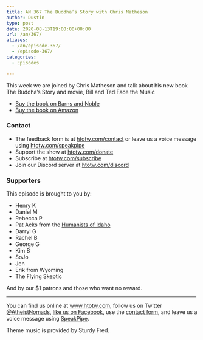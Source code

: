 ```yaml
---
title: AN 367 The Buddha’s Story with Chris Matheson
author: Dustin
type: post
date: 2020-08-13T19:00:00+00:00
url: /an/367/
aliases: 
  - /an/episode-367/
  - /episode-367/
categories:
  - Episodes

---
```

<div id="buzzsprout-player-10552742"></div><script src="https://www.buzzsprout.com/1983601/10552742-367-the-buddha-s-story-with-chris-matheson.js?container_id=buzzsprout-player-10552742&player=small" type="text/javascript" charset="utf-8"></script>

This week we are joined by Chris Matheson and talk about his new book The Buddha&#8217;s Story and movie, Bill and Ted Face the Music

  * <a href="https://www.barnesandnoble.com/w/the-buddhas-story-chris-matheson/1134287011?ean=9781634312004" target="_blank" rel="noopener noreferrer">Buy the book on Barns and Noble</a>
  * <a href="https://amzn.to/3kEnDfX" target="_blank" rel="noopener noreferrer">Buy the book on Amazon</a>

<!--more-->

### Contact

  * The feedback form is at [htotw.com/contact](https://htotw.com/contact) or leave us a voice message using <a href="https://htotw.com/speakpipe" target="_blank" rel="noopener noreferrer">htotw.com/speakpipe</a>
  * Support the show at <a href="https://htotw.com/donate" target="_blank" rel="payment noopener noreferrer">htotw.com/donate</a>
  * Subscribe at <a href="https://htotw.com/subscribe" target="_blank" rel="noopener noreferrer">htotw.com/subscribe</a>
  * Join our Discord server at <a href="https://htotw.com/discord" target="_blank" rel="noopener noreferrer">htotw.com/discord</a>

### Supporters

This episode is brought to you by:

  * Henry K
  * Daniel M
  * Rebecca P
  * Pat Acks from the <a href="https://www.humanistsofidaho.org" target="_blank" rel="noopener noreferrer">Humanists of Idaho</a>
  * Darryl G
  * Rachel B
  * George G
  * Kim B
  * SoJo
  * Jen
  * Erik from Wyoming
  * The Flying Skeptic

And by our $1 patrons and those who want no reward.

<hr width="500" />

You can find us online at <a href="https://www.htotw.com/" target="_blank" rel="noopener noreferrer">www.htotw.com</a>, follow us on Twitter <a href="https://htotw.com/twitter" target="_blank" rel="noopener noreferrer">@AtheistNomads</a>, <a href="https://htotw.com/facebook" target="_blank" rel="noopener noreferrer">like us on Facebook</a>, use the [contact form](https://htotw.com/contact), and leave us a voice message using <a href="https://htotw.com/speakpipe" target="_blank" rel="noopener noreferrer">SpeakPipe</a>.

Theme music is provided by Sturdy Fred.